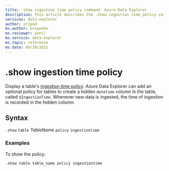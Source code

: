 ```yaml
---
title: .show ingestion time policy command- Azure Data Explorer
description: This article describes the .show ingestion time policy command in Azure Data Explorer.
services: data-explorer
author: orspod
ms.author: orspodek
ms.reviewer: yonil
ms.service: data-explorer
ms.topic: reference
ms.date: 09/29/2021
---
```

# .show ingestion time policy

Display a table's [ingestion time policy](ingestiontimepolicy.md). Azure Data Explorer can add an optional policy for tables to create a hidden `datetime` column in the table, called `$IngestionTime`. Whenever new data is ingested, the time of ingestion is recorded in the hidden column. 

## Syntax

`.show` `table` *TableName* `policy` `ingestiontime` 

### Examples

To show the policy:

```kusto
.show table table_name policy ingestiontime 
```

